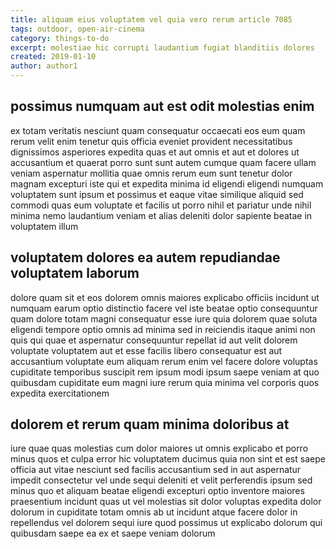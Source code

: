 ```yaml
---
title: aliquam eius voluptatem vel quia vero rerum article 7085
tags: outdoor, open-air-cinema
category: things-to-do
excerpt: molestiae hic corrupti laudantium fugiat blanditiis dolores
created: 2019-01-10
author: author1
---
```


## possimus numquam aut est odit molestias enim

ex totam veritatis nesciunt quam consequatur occaecati eos eum quam rerum velit enim tenetur quis officia eveniet provident necessitatibus dignissimos asperiores expedita quas et aut omnis et aut et dolores ut accusantium et quaerat porro sunt sunt autem cumque quam facere ullam veniam aspernatur mollitia quae omnis rerum eum sunt tenetur dolor magnam excepturi iste qui et expedita minima id eligendi eligendi numquam voluptatem sunt ipsum et possimus et eaque vitae similique aliquid sed commodi quas eum voluptate et facilis ut porro nihil et pariatur unde nihil minima nemo laudantium veniam et alias deleniti dolor sapiente beatae in voluptatem illum

## voluptatem dolores ea autem repudiandae voluptatem laborum

dolore quam sit et eos dolorem omnis maiores explicabo officiis incidunt ut numquam earum optio distinctio facere vel iste beatae optio consequuntur quam dolore totam magni consequatur esse iure quia dolorem quae soluta eligendi tempore optio omnis ad minima sed in reiciendis itaque animi non quis qui quae et aspernatur consequuntur repellat id aut velit dolorem voluptate voluptatem aut et esse facilis libero consequatur est aut accusantium voluptate eum aliquam rerum enim vel facere dolore voluptas cupiditate temporibus suscipit rem ipsum modi ipsum saepe veniam at quo quibusdam cupiditate eum magni iure rerum quia minima vel corporis quos expedita exercitationem

## dolorem et rerum quam minima doloribus at

iure quae quas molestias cum dolor maiores ut omnis explicabo et porro minus quos et culpa error hic voluptatem ducimus quia non sint et est saepe officia aut vitae nesciunt sed facilis accusantium sed in aut aspernatur impedit consectetur vel unde sequi deleniti et velit perferendis ipsum sed minus quo et aliquam beatae eligendi excepturi optio inventore maiores praesentium incidunt quas ut vel molestias sit dolor voluptas expedita dolor dolorum in cupiditate totam omnis ab ut incidunt atque facere dolor in repellendus vel dolorem sequi iure quod possimus ut explicabo dolorum qui quibusdam saepe ea ex et saepe veniam dolorum
